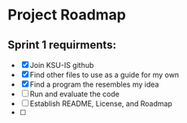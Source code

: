 # Project Roadmap

## Sprint 1 requirments:

- [x] Join KSU-IS github 
- [x] Find other files to use as a guide for my own
- [x] Find a program the resembles my idea
- [ ] Run and evaluate the code
- [ ] Establish README, License, and Roadmap
- [ ] 
